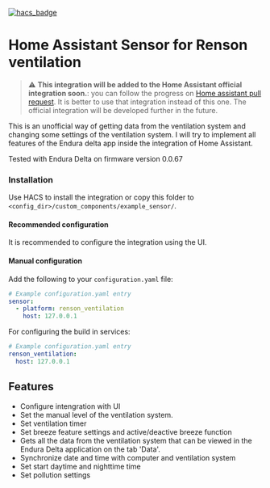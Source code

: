 [![hacs_badge](https://img.shields.io/badge/HACS-Custom-41BDF5.svg?style=for-the-badge)](https://github.com/hacs/integration)



# Home Assistant Sensor for Renson ventilation

> :warning: **This integration will be added to the Home Assistant official integration soon.**: you can follow the progress on [Home assistant pull request](https://github.com/home-assistant/core/pull/56374). It is better to use that integration instead of this one. The official integration will be developed further in the future.


This is an unofficial way of getting data from the ventilation system and changing some settings of the ventilation system.
I will try to implement all features of the Endura delta app inside the integration of Home Assistant.

Tested with Endura Delta on firmware version 0.0.67

### Installation

Use HACS to install the integration or copy this folder to `<config_dir>/custom_components/example_sensor/`.

#### Recommended configuration
It is recommended to configure the integration using the UI.

#### Manual configuration

Add the following to your `configuration.yaml` file:

```yaml
# Example configuration.yaml entry
sensor:
  - platform: renson_ventilation
    host: 127.0.0.1
```

For configuring the build in services:
```yaml
# Example configuration.yaml entry
renson_ventilation:
  host: 127.0.0.1
```

## Features
- Configure intengration with UI
- Set the manual level of the ventilation system.
- Set ventilation timer
- Set breeze feature settings and active/deactive breeze function
- Gets all the data from the ventilation system that can be viewed in the Endura Delta application on the tab 'Data'.
- Synchronize date and time with computer and ventilation system
- Set start daytime and nighttime time
- Set pollution settings

